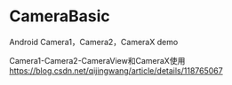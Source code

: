 # CameraBasic

Android Camera1，Camera2，CameraX demo

Camera1-Camera2-CameraView和CameraX使用
https://blog.csdn.net/qijingwang/article/details/118765067
